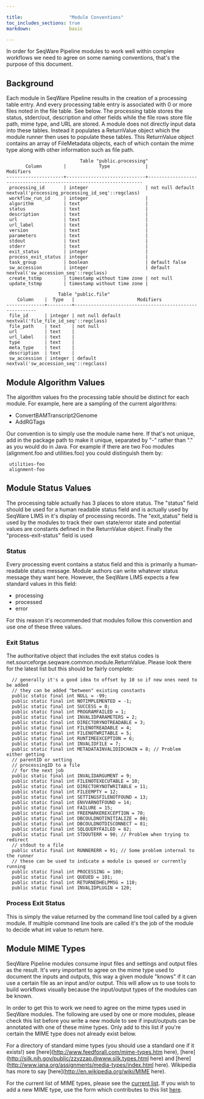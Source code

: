 ```yaml
---

title:                 "Module Conventions"
toc_includes_sections: true
markdown:              basic

---
```


In order for SeqWare Pipeline modules to work well within complex workflows we need to agree on some naming conventions, that's the purpose of this document.

## Background

Each module in SeqWare Pipeline results in the creation of a processing table entry.  And every processing table entry is associated with 0 or more files noted in the file table.  See below.  The processing table stores the status, stderr/out, description and other fields while the file rows store file path, mime type, and URL are stored.  A module does not directly input data into these tables. Instead it populates a ReturnValue object which the module runner then uses to populate these tables.  This ReturnValue object contains an array of FileMetadata objects, each of which contain the mime type along with other information such as file path.

						       Table "public.processing"
	       Column        |            Type             |                             Modifiers                              
	---------------------+-----------------------------+--------------------------------------------------------------------
	 processing_id       | integer                     | not null default nextval('processing_processing_id_seq'::regclass)
	 workflow_run_id     | integer                     | 
	 algorithm           | text                        | 
	 status              | text                        | 
	 description         | text                        | 
	 url                 | text                        | 
	 url_label           | text                        | 
	 version             | text                        | 
	 parameters          | text                        | 
	 stdout              | text                        | 
	 stderr              | text                        | 
	 exit_status         | integer                     | 
	 process_exit_status | integer                     | 
	 task_group          | boolean                     | default false
	 sw_accession        | integer                     | default nextval('sw_accession_seq'::regclass)
	 create_tstmp        | timestamp without time zone | not null
	 update_tstmp        | timestamp without time zone | 

				       Table "public.file"
	    Column    |  Type   |                       Modifiers
	--------------+---------+--------------------------------------------------------
	 file_id      | integer | not null default nextval('file_file_id_seq'::regclass)
	 file_path    | text    | not null
	 url          | text    | 
	 url_label    | text    | 
	 type         | text    | 
	 meta_type    | text    | 
	 description  | text    | 
	 sw_accession | integer | default nextval('sw_accession_seq'::regclass)

## Module Algorithm Values

The algorithm values fro the processing table should be distinct for each module.  For example, here are a sampling of the current algorithms:

* ConvertBAMTranscript2Genome
* AddRGTags

Our convention is to simply use the module name here.  If that's not unique, add in the package path to make it unique, separated by "-" rather than "." as you would do in Java. For example if there are two Foo modules (alignment.foo and utilities.foo) you could distinguish them by:

	 utilities-foo
	 alignment-foo

## Module Status Values

The processing table actually has 3 places to store status.  The "status" field should be used for a human readable status field and is actually used by SeqWare LIMS in it's display of processing records.  The "exit_status" field is used by the modules to track their own state/error state and potential values are constants defined in the ReturnValue object. Finally the "process-exit-status" field is used 

### Status 

Every processing event contains a status field and this is primarily a human-readable status message.  Module authors can write whatever status message they want here.  However, the SeqWare LIMS expects a few standard values in this field:

* processing
* processed 
* error

For this reason it's recommended that modules follow this convention and use one of these three values.

### Exit Status

The authoritative object that includes the exit status codes is net.sourceforge.seqware.common.module.ReturnValue.  Please look there for the latest list but this should be fairly complete:

	  // generally it's a good idea to offset by 10 so if new ones need to be added
	  // they can be added "between" existing constants
	  public static final int NULL = -99;
	  public static final int NOTIMPLEMENTED = -1;
	  public static final int SUCCESS = 0;
	  public static final int PROGRAMFAILED = 1;
	  public static final int INVALIDPARAMETERS = 2;
	  public static final int DIRECTORYNOTREADABLE = 3;
	  public static final int FILENOTREADABLE = 4;
	  public static final int FILENOTWRITABLE = 5;
	  public static final int RUNTIMEEXCEPTION = 6;
	  public static final int INVALIDFILE = 7;
	  public static final int METADATAINVALIDIDCHAIN = 8; // Problem either getting
	  // parentID or setting
	  // processingID to a file
	  // for the next job
	  public static final int INVALIDARGUMENT = 9;
	  public static final int FILENOTEXECUTABLE = 10;
	  public static final int DIRECTORYNOTWRITABLE = 11;
	  public static final int FILEEMPTY = 12;
	  public static final int SETTINGSFILENOTFOUND = 13;
	  public static final int ENVVARNOTFOUND = 14;
	  public static final int FAILURE = 15;
	  public static final int FREEMARKEREXCEPTION = 70;
	  public static final int DBCOULDNOTINITIALIZE = 80;
	  public static final int DBCOULDNOTDISCONNECT = 81;
	  public static final int SQLQUERYFAILED = 82;
	  public static final int STDOUTERR = 90; // Problem when trying to redirect
	  // stdout to a file
	  public static final int RUNNERERR = 91; // Some problem internal to the runner
	  // these can be used to indicate a module is queued or currently running
	  public static final int PROCESSING = 100;
	  public static final int QUEUED = 101;
	  public static final int RETURNEDHELPMSG = 110;
	  public static final int INVALIDPLUGIN = 120;

### Process Exit Status

This is simply the value returned by the command line tool called by a given module.  If multiple command line tools are called it's the job of the module to decide what int value to return here.

## Module MIME Types

SeqWare Pipeline modules consume input files and settings and output files as the result. It's very important to agree on the mime type used to document the inputs and outputs, this way a given module "knows" if it can use a certain file as an input and/or output. This will allow us to use tools to build workflows visually because the input/output types of the modules can be known.  

In order to get this to work we need to agree on the mime types used in SeqWare modules. The following are used by one or more modules, please check this list before you write a new module to see if input/outputs can be annotated with one of these mime types.  Only add to this list if you're certain the MIME type does not already exist below.

For a directory of standard mime types (you should use a standard one if it exists!) see [here](http://www.feedforall.com/mime-types.htm here), [here](http://silk.nih.gov/public/zzyzzap.@www.silk.types.html here) and [here](http://www.iana.org/assignments/media-types/index.html here).  Wikipedia has more to say [here](http://en.wikipedia.org/wiki/MIME here).

For the current list of MIME types, please see the [current list](https://docs.google.com/spreadsheet/ccc?key=0An-x7dcdlF7AdGhjdjRTU0toZkJXNlNRb1NROXdfLWc).
If you wish to add a new MIME type, use the form which contributes to this list [here](https://docs.google.com/spreadsheet/viewform?formkey=dGhjdjRTU0toZkJXNlNRb1NROXdfLWc6MQ).
